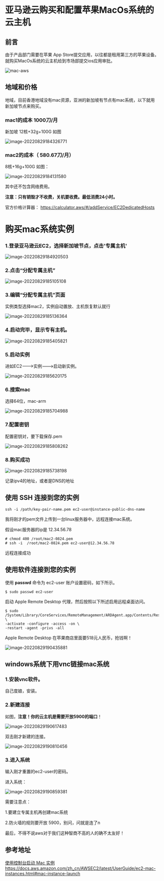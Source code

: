 # 亚马逊云购买和配置苹果MacOs系统的云主机



## 前言

由于产品部门需要在苹果 App Store提交应用，以往都是租用第三方的苹果设备。就购买MacOs系统的云主机给到市场部提交ios应用审批。

![mac-aws](https://imgoss.xgss.net/picgo/mac-aws.jpg?aliyun)

## 地域和价格

地域，目前香港地域没有mac资源，亚洲的新加坡有节点有mac系统，以下就用新加坡节点来购买。

### mac1的成本 1000刀/月

新加坡 12核+32g+100G 如图

![image-20220829184326771](https://imgoss.xgss.net/picgo/image-20220829184326771.png?aliyun)

### mac2的成本（ 580.67刀/月）

8核+16g+100G 如图：

![image-20220829184131580](https://imgoss.xgss.net/picgo/image-20220829184131580.png?aliyun)

其中还不包含网络费用。

**注意：只有销毁才不收费，关机要收费。最低消费24小时。**

官方价格计算器： https://calculator.aws/#/addService/EC2DedicatedHosts

# 购买mac系统实例

### 1.登录亚马逊云EC2，选择新加坡节点，点击'专属主机'

![image-20220829184920503](https://imgoss.xgss.net/picgo/image-20220829184920503.png?aliyun)

### 2.点击“分配专属主机”

![image-20220829185105108](https://imgoss.xgss.net/picgo/image-20220829185105108.png?aliyun)

### 3.编辑“分配专属主机”页面

实例类型选择mac2，实例自动置放、主机恢复默认就行

![image-20220829185136364](https://imgoss.xgss.net/picgo/image-20220829185136364.png?aliyun)

### 4.启动完毕，显示专有主机。

![image-20220829185405821](https://imgoss.xgss.net/picgo/image-20220829185405821.png?aliyun)

### 5.启动实例

进如EC2--->实例--->启动新实例。

![image-20220829185620175](https://imgoss.xgss.net/picgo/image-20220829185620175.png?aliyun)

### 6.搜索mac

选择64位，mac-arm

![image-20220829185704988](https://imgoss.xgss.net/picgo/image-20220829185704988.png?aliyun)

### 7.配置密钥

配置密钥对，要下载保存.pem

![image-20220829185808262](https://imgoss.xgss.net/picgo/image-20220829185808262.png?aliyun)

### 8.购买成功

![image-20220829185738198](https://imgoss.xgss.net/picgo/image-20220829185738198.png?aliyun)

记录ipv4的地址，或者是DNS的地址



## 使用 SSH 连接到您的实例



```
ssh -i /path/key-pair-name.pem ec2-user@instance-public-dns-name
```

我将刚才的pem文件上传到一台linux服务器中，远程连接mac系统。

假设mac服务器的ip是 12.34.56.78

```
# chmod 400 /root/mac2-0824.pem
# ssh -i  /root/mac2-0824.pem ec2-user@12.34.56.78
```

远程连接成功



## 使用软件连接到您的实例

使用 **passwd** 命令为 ec2-user 账户设置密码，如下所示。

```
$ sudo passwd ec2-user
```

启动 Apple Remote Desktop 代理，然后按照以下所述启用远程桌面访问。

```
$ sudo /System/Library/CoreServices/RemoteManagement/ARDAgent.app/Contents/Resources/kickstart \
-activate -configure -access -on \
-restart -agent -privs -all
```

Apple Remote Desktop 在苹果商店里面要518元人民币，抢钱啊！

![image-20220829190435881](https://imgoss.xgss.net/picgo/image-20220829190435881.png?aliyun)

## windows系统下用vnc链接mac系统

### 1.安装vnc软件。

自己度娘，安装。

### 2.新建连接

如图，**注意！你的云主机是需要开放5900的端口**！

![image-20220829190617483](https://imgoss.xgss.net/picgo/image-20220829190617483.png?aliyun)

双击刚才新建的连接。

![image-20220829190810456](https://imgoss.xgss.net/picgo/image-20220829190810456.png?aliyun)

### 3.进入系统

输入刚才重置的ec2-user的密码。



进入系统：

![image-20220829190859381](https://imgoss.xgss.net/picgo/image-20220829190859381.png?aliyun)

需要注意点：

1.要建立专属主机再创建mac系统

2.防火墙的规则要开放 5900，别问，问就是连了n



最后，不得不说aws对于我们这种智商不高的人的确不太友好！

## 参考地址

[使用控制台启动 Mac 实例](https://docs.aws.amazon.com/zh_cn/AWSEC2/latest/UserGuide/ec2-mac-instances.html#mac-instance-launch) https://docs.aws.amazon.com/zh_cn/AWSEC2/latest/UserGuide/ec2-mac-instances.html#mac-instance-launch





